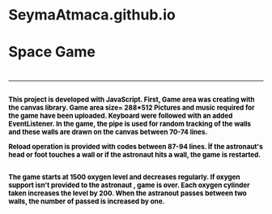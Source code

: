 # SeymaAtmaca.github.io

<html>
  <head>
  </head>
  
 <body>
 <h1> Space Game <h1> 
   <hr>
 <font size="2" color="black">
This project is developed with JavaScript. First, Game area was creating with the canvas library. Game area size= 288*512
Pictures and music required for the game have been uploaded. Keyboard were followed with an added EventListener. In the game, the pipe is used for random tracking of the walls and these walls are drawn on the canvas between 70-74 lines.


Reload operation is provided with codes between 87-94 lines. İf the astronaut's head or foot touches a wall or if the astronaut hits a wall, the game is restarted.

The game starts at 1500 oxygen level and decreases regularly. If oxygen support isn't provided to the astronaut , game is over. Each oxygen cylinder taken increases the level by 200. When the astranout passes between two walls, the number of passed is increased by one.
</font>

</body>

</html>
